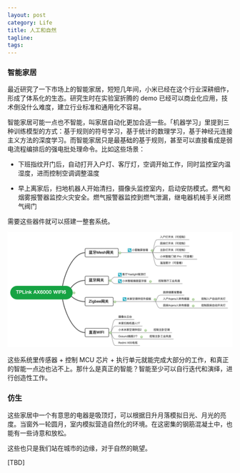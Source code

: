 ```yaml
---
layout: post
category: Life
title: 人工和自然
tagline:
tags:
---
```


### 智能家居

最近研究了一下市场上的智能家居，短短几年间，小米已经在这个行业深耕细作，形成了体系化的生态。研究生时在实验室折腾的 demo 已经可以商业化应用，技术倒没什么难度，建立行业标准和通用化不容易。

智能家居可能一点也不智能，叫家居自动化更加合适一些。「机器学习」里提到三种训练模型的方式：基于规则的符号学习，基于统计的数理学习，基于神经元连接主义方法的深度学习。而智能家居只是最基础的基于规则，甚至可以直接看成是弱电流程编排后的强电批处理命令。比如这些场景：

+ 下班指纹开门后，自动打开入户灯、客厅灯，空调开始工作，同时监控室内温湿度，进而控制空调调整温度

+ 早上离家后，扫地机器人开始清扫，摄像头监控室内，启动安防模式。燃气和烟雾报警器监控火灾安全。燃气报警器监控到燃气泄漏，继电器机械手关闭燃气阀门

需要这些器件就可以搭建一整套系统。

![](/assets/images/20210114-1.png)

这些系统里传感器 + 控制 MCU 芯片 + 执行单元就能完成大部分的工作，和真正的智能一点边也沾不上。那什么是真正的智能？智能至少可以自行迭代和演绎，进行创造性工作。

### 仿生

这些家居中一个有意思的电器是吸顶灯，可以根据日升月落模拟日光、月光的亮度。当窗外一轮圆月，室内模拟营造自然化的环境。在这密集的钢筋混凝土中，也能有一些诗意和放松。

这些也只是我们站在城市的边缘，对于自然的眺望。

[TBD]
